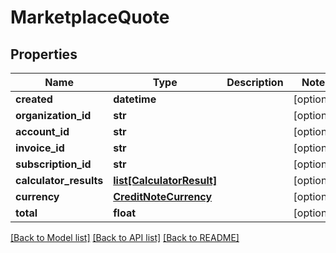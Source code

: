 # MarketplaceQuote

## Properties
Name | Type | Description | Notes
------------ | ------------- | ------------- | -------------
**created** | **datetime** |  | [optional] 
**organization_id** | **str** |  | [optional] 
**account_id** | **str** |  | [optional] 
**invoice_id** | **str** |  | [optional] 
**subscription_id** | **str** |  | [optional] 
**calculator_results** | [**list[CalculatorResult]**](CalculatorResult.md) |  | [optional] 
**currency** | [**CreditNoteCurrency**](CreditNoteCurrency.md) |  | [optional] 
**total** | **float** |  | [optional] 

[[Back to Model list]](../README.md#documentation-for-models) [[Back to API list]](../README.md#documentation-for-api-endpoints) [[Back to README]](../README.md)

